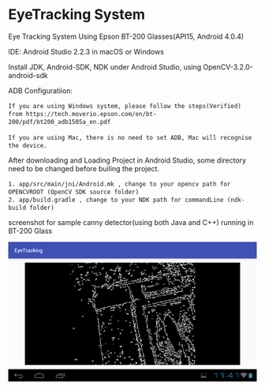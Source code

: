 # EyeTracking System
Eye Tracking System Using Epson BT-200 Glasses(API15, Android 4.0.4)

IDE: Android Studio 2.2.3 in macOS or Windows

Install JDK, Android-SDK, NDK under Android Studio, using OpenCV-3.2.0-android-sdk

ADB Configuratiion:

    If you are using Windows system, please follow the steps(Verified) from https://tech.moverio.epson.com/en/bt-200/pdf/bt200_adb1505a_en.pdf
    
    If you are using Mac, there is no need to set ADB, Mac will recognise the device.

After downloading and Loading Project in Android Studio, some directory need to be changed before builing the project.
    
    1. app/src/main/jni/Android.mk , change to your opencv path for OPENCVROOT (OpenCV SDK source folder)
    2. app/build.gradle , change to your NDK path for commandLine (ndk-build folder)

screenshot for sample canny detector(using both Java and C++) running in BT-200 Glass

![alt tag](https://github.com/zcsd/EyeTracking/blob/master/app%20running.png)
